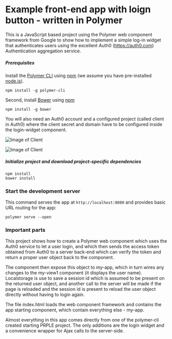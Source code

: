 # Example front-end app with loign button - written in Polymer

This is a JavaScript based project using the Polymer web component framework from Google to show
 how to implement a simple log-in widget that authenticates users using the excellent Auth0 (https://auth0.com) Authentication aggregation service.


##### Prerequisites

Install the [Polymer CLI](https://github.com/Polymer/polymer-cli) using
[npm](https://www.npmjs.com) (we assume you have pre-installed [node.js](https://nodejs.org)).

    npm install -g polymer-cli

Second, install [Bower](https://bower.io/) using [npm](https://www.npmjs.com)

    npm install -g bower
    
You will also need an Auth0 account and a configured project (called client in Auth0) where the client secret and domain have to be configured inside the login-widget component.    

![Image of Client](https://cdn2.auth0.com/docs/media/articles/architecture-scenarios/server-api/non-interactive-client.png)

![Image of Client](http://ga4gh-server.readthedocs.io/en/stable/_images/auth0-create-client-details.png)

##### Initialize project and download project-specific dependencies

    npm install
    bower install

### Start the development server

This command serves the app at `http://localhost:8080` and provides basic URL
routing for the app:

    polymer serve --open

### Important parts
This project shows how to create a Polymer web component which uses the Auth0 service to let a user login, and which then sends the access token obtained from Auth0
to a server back-end which can verify the token and return a proper user object back to the component.
 
The component then expose this object to my-app, which in turn wires any changes to the my-view1 component (it displays the user name).
Localstorage is use to save a session id which is assumed to be present on the returned user object, and another call to the server
 will be made if the page is reloaded and the session id is present to reload the user object directly without having to
 login again.

The file index.html loads the web component framework and contains the app starting component, which contain everything else - my-app.

Almost everything in this app comes directly from one of the polymer-cli created starting PRPLE project. 
The only additions are the login widget and a convenience wrapper for Ajax calls to the server-side.
